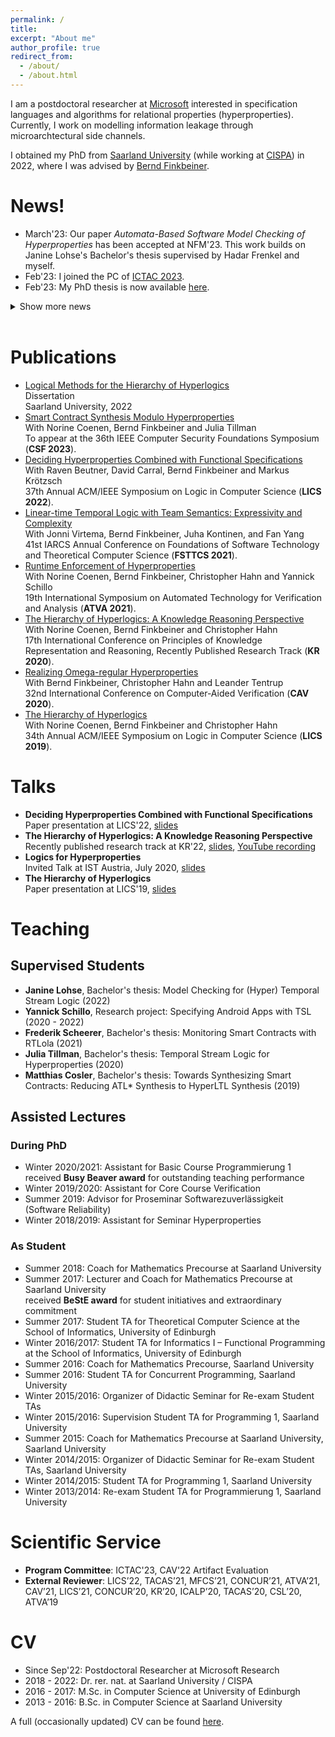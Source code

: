 ```yaml
---
permalink: /
title: 
excerpt: "About me"
author_profile: true
redirect_from: 
  - /about/
  - /about.html
---
```


I am a postdoctoral researcher at [Microsoft](https://www.microsoft.com/en-us/research/group/confidential-computing/) interested in specification languages and algorithms for relational properties (hyperproperties). Currently, I work on modelling information leakage through microarchtectural side channels.

I obtained my PhD from [Saarland University](https://saarland-informatics-campus.de) (while working at [CISPA](https://cispa.de/en)) in 2022, where I was advised by [Bernd Finkbeiner](https://www.react.uni-saarland.de/people/finkbeiner.html).


# News!

* March'23: Our paper *Automata-Based Software Model Checking of Hyperproperties* has been accepted at NFM'23. This work builds on Janine Lohse's Bachelor's thesis supervised by Hadar Frenkel and myself.
* Feb'23: I joined the PC of [ICTAC 2023](https://ictac2023.compsust.utec.edu.pe).
* Feb'23: My PhD thesis is now available [here](https://publikationen.sulb.uni-saarland.de/handle/20.500.11880/35154).

<details>
<summary>Show more news</summary>
  <ul>
    <li> Dec'22: I successfully defended my thesis!</li>
    <li> Sep'22: I joined the <a href="https://www.microsoft.com/en-us/research/group/confidential-computing/">Confidential Computing Group</a> at Microsoft Research.</li>
  </ul>
</details>
<br>

# Publications
* [Logical Methods for the Hierarchy of Hyperlogics](https://publikationen.sulb.uni-saarland.de/bitstream/20.500.11880/35154/1/dissertation_jana_hofmann.pdf)<br>
  Dissertation<br>
  Saarland University, 2022
* [Smart Contract Synthesis Modulo Hyperproperties](https://arxiv.org/pdf/2208.07180.pdf)<br>
  With Norine Coenen, Bernd Finkbeiner and Julia Tillman<br>
  To appear at the 36th IEEE Computer Security Foundations Symposium (**CSF 2023**).
* [Deciding Hyperproperties Combined with Functional Specifications](https://arxiv.org/pdf/2205.15138.pdf)<br>
  With Raven Beutner, David Carral, Bernd Finkbeiner and Markus Krötzsch<br>
  37th Annual ACM/IEEE Symposium on Logic in Computer Science (**LICS 2022**).
* [Linear-time Temporal Logic with Team Semantics: Expressivity and Complexity](https://arxiv.org/pdf/2010.03311.pdf)<br>
  With Jonni Virtema, Bernd Finkbeiner, Juha Kontinen, and Fan Yang<br>
  41st IARCS Annual Conference on Foundations of Software Technology and Theoretical Computer Science (**FSTTCS 2021**).
* [Runtime Enforcement of Hyperproperties](https://arxiv.org/pdf/2203.04146.pdf)<br>
  With Norine Coenen, Bernd Finkbeiner, Christopher Hahn and Yannick Schillo<br>
  19th International Symposium on Automated Technology for Verification and Analysis (**ATVA 2021**).
* [The Hierarchy of Hyperlogics: A Knowledge Reasoning Perspective](https://www.react.uni-saarland.de/publications/CFHH20.pdf)<br>
  With Norine Coenen, Bernd Finkbeiner and Christopher Hahn<br>
  17th International Conference on Principles of Knowledge Representation and Reasoning, Recently Published Research Track (**KR 2020**).
* [Realizing Omega-regular Hyperproperties](https://arxiv.org/pdf/2101.07161.pdf)<br>
  With Bernd Finkbeiner, Christopher Hahn and Leander Tentrup<br>
  32nd International Conference on Computer-Aided Verification (**CAV 2020**).
* [The Hierarchy of Hyperlogics](https://arxiv.org/pdf/2005.05934.pdf)<br>
  With Norine Coenen, Bernd Finkbeiner and Christopher Hahn<br>
  34th Annual ACM/IEEE Symposium on Logic in Computer Science (**LICS 2019**).

# Talks

* **Deciding Hyperproperties Combined with Functional Specifications**<br>
  Paper presentation at LICS'22, [slides](http://janahofmann.github.io/files/talk_LICS2022.pdf)
* **The Hierarchy of Hyperlogics: A Knowledge Reasoning Perspective**<br>
  Recently published research track at KR'22, [slides](http://janahofmann.github.io/files/talk_KR2020.pdf), [YouTube recording](https://www.youtube.com/watch?v=6RvgBaWC374)
* **Logics for Hyperproperties**<br>
  Invited Talk at IST Austria, July 2020, [slides](http://janahofmann.github.io/files/talk_ISTAustria.pdf)
* **The Hierarchy of Hyperlogics**<br>
  Paper presentation at LICS'19, [slides](http://janahofmann.github.io/files/talk_LICS2019.pdf)


# Teaching
## Supervised Students
* **Janine Lohse**, Bachelor's thesis: Model Checking for (Hyper) Temporal Stream Logic (2022)
* **Yannick Schillo**, Research project: Specifying Android Apps with TSL (2020 - 2022)
* **Frederik Scheerer**, Bachelor's thesis: Monitoring Smart Contracts with RTLola (2021)
* **Julia Tillman**, Bachelor's thesis: Temporal Stream Logic for Hyperproperties (2020)
* **Matthias Cosler**, Bachelor's thesis: Towards Synthesizing Smart Contracts: Reducing ATL* Synthesis to HyperLTL Synthesis (2019)

## Assisted Lectures
### During PhD
* Winter 2020/2021:	Assistant for Basic Course Programmierung 1<br>
  received **Busy Beaver award** for outstanding teaching performance
* Winter 2019/2020:	Assistant for Core Course Verification
* Summer 2019: Advisor for Proseminar Softwarezuverlässigkeit (Software Reliability)
* Winter 2018/2019:	Assistant for Seminar Hyperproperties

### As Student
* Summer 2018: Coach for Mathematics Precourse at Saarland University
* Summer 2017:	Lecturer and Coach for Mathematics Precourse at Saarland University<br>
  received **BeStE award** for student initiatives and extraordinary commitment
* Summer 2017:	Student TA for Theoretical Computer Science at the School of Informatics, University of Edinburgh
* Winter 2016/2017:	Student TA for Informatics I – Functional Programming at the School of Informatics, University of Edinburgh
* Summer 2016: Coach for Mathematics Precourse, Saarland University
* Summer 2016: Student TA for Concurrent Programming, Saarland University
* Winter 2015/2016:	Organizer of Didactic Seminar for Re-exam Student TAs
* Winter 2015/2016:	Supervision Student TA for Programming 1, Saarland University
* Summer 2015: Coach for Mathematics Precourse at Saarland University, Saarland University
* Winter 2014/2015:	Organizer of Didactic Seminar for Re-exam Student TAs, Saarland University
* Winter 2014/2015:	Student TA for Programming 1, Saarland University
* Winter 2013/2014:	Re-exam Student TA for Programmierung 1, Saarland University

# Scientific Service
* **Program Committee**: ICTAC'23, CAV'22 Artifact Evaluation
* **External Reviewer**: LICS’22, TACAS’21, MFCS’21, CONCUR’21, ATVA’21, CAV’21, LICS’21, CONCUR’20, KR’20, ICALP’20, TACAS’20, CSL’20, ATVA’19

# CV

* Since Sep'22: Postdoctoral Researcher at Microsoft Research
* 2018 - 2022: Dr. rer. nat. at Saarland University / CISPA
* 2016 - 2017: M.Sc. in Computer Science at University of Edinburgh
* 2013 - 2016: B.Sc. in Computer Science at Saarland University 

A full (occasionally updated) CV can be found [here](http://janahofmann.github.io/files/cv_jana_hofmann.pdf).